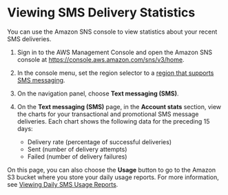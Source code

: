 # Viewing SMS Delivery Statistics<a name="sms_stats_console"></a>

You can use the Amazon SNS console to view statistics about your recent SMS deliveries\.

1. Sign in to the AWS Management Console and open the Amazon SNS console at [https://console\.aws\.amazon\.com/sns/v3/home](https://console.aws.amazon.com/sns/v3/home)\.

1. In the console menu, set the region selector to a [region that supports SMS messaging](sms_supported-countries.md)\.

1. On the navigation panel, choose **Text messaging \(SMS\)**\.

1. On the **Text messaging \(SMS\)** page, in the **Account stats** section, view the charts for your transactional and promotional SMS message deliveries\. Each chart shows the following data for the preceding 15 days:
   + Delivery rate \(percentage of successful deliveries\)
   + Sent \(number of delivery attempts\)
   + Failed \(number of delivery failures\)

On this page, you can also choose the **Usage** button to go to the Amazon S3 bucket where you store your daily usage reports\. For more information, see [Viewing Daily SMS Usage Reports](sms_stats_usage.md)\.